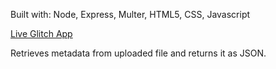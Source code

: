 Built with: Node, Express, Multer, HTML5, CSS, Javascript

[Live Glitch App](https://separate-gray.glitch.me)

Retrieves metadata from uploaded file and returns it as JSON.
